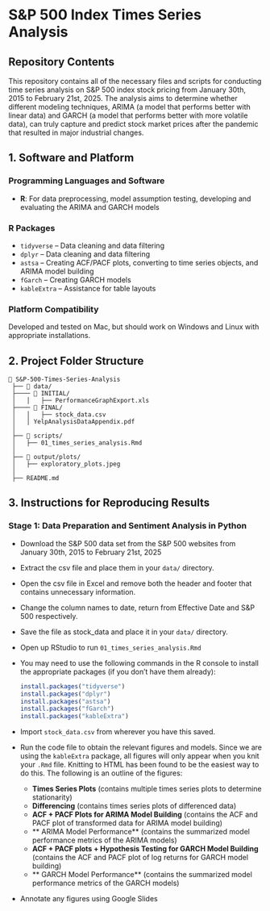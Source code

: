 # S&P 500 Index Times Series Analysis

## Repository Contents
This repository contains all of the necessary files and scripts for conducting time series analysis on S&P 500 index stock pricing from January 30th, 2015 to February 21st, 2025. The analysis aims to determine whether different modeling techniques, ARIMA (a model that performs better with linear data) and GARCH (a model that performs better with more volatile data), can truly capture and predict stock market prices after the pandemic that resulted in major industrial changes. 

## 1. Software and Platform

### Programming Languages and Software
- **R**: For data preprocessing, model assumption testing, developing and evaluating the ARIMA and GARCH models

### R Packages
- `tidyverse` – Data cleaning and data filtering
- `dplyr` – Data cleaning and data filtering
- `astsa` – Creating ACF/PACF plots, converting to time series objects, and ARIMA model building
- `fGarch` – Creating GARCH models 
- `kableExtra` – Assistance for table layouts 

### Platform Compatibility
Developed and tested on Mac, but should work on Windows and Linux with appropriate installations.

## 2. Project Folder Structure

```
📂 S&P-500-Times-Series-Analysis  
 ├── 📂 data/  
 ├──── 📂 INITIAL/
 │   │   ├── PerformanceGraphExport.xls 
 ├──── 📂 FINAL/
 │   │   ├── stock_data.csv
 │   │ YelpAnalysisDataAppendix.pdf
 │
 ├── 📂 scripts/  
 │   ├── 01_times_series_analysis.Rmd
 │  
 ├── 📂 output/plots/  
 │   ├── exploratory_plots.jpeg
 │  
 ├── README.md   
```
## 3. Instructions for Reproducing Results

### Stage 1: Data Preparation and Sentiment Analysis in Python
- Download the S&P 500 data set from the S&P 500 websites from January 30th, 2015 to February 21st, 2025
- Extract the csv file and place them in your `data/` directory.
- Open the csv file in Excel and remove both the header and footer that contains unnecessary information.
- Change the column names to date, return from Effective Date and S&P 500 respectively.
- Save the file as stock_data and place it in your `data/` directory.
- Open up RStudio to run `01_times_series_analysis.Rmd`
- You may need to use the following commands in the R console to install the appropriate packages (if you don’t have them already):
  ```r
  install.packages("tidyverse")
  install.packages("dplyr")
  install.packages("astsa")
  install.packages("fGarch")
  install.packages("kableExtra")
  ```
- Import `stock_data.csv` from wherever you have this saved.
- Run the code file to obtain the relevant figures and models. Since we are using the `kableExtra` package, all figures will only appear when you knit your `.Rmd` file. Knitting to HTML has been found to be the easiest way to do this. The following is an outline of the figures:

  - **Times Series Plots** (contains multiple times series plots to determine stationarity)
  - **Differencing** (contains times series plots of differenced data)
  - **ACF + PACF Plots for ARIMA Model Building** (contains the ACF and PACF plot of transformed data for ARIMA model building)
  - ** ARIMA Model Performance** (contains the summarized model performance metrics of the ARIMA models)
  - **ACF + PACF plots + Hypothesis Testing for GARCH Model Building** (contains the ACF and PACF plot of log returns for GARCH model building)
  - ** GARCH Model Performance** (contains the summarized model performance metrics of the GARCH models)
- Annotate any figures using Google Slides
